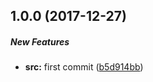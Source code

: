 ## 1.0.0 (2017-12-27)

##### New Features

* **src:**  first commit ([b5d914bb](https://github.com/lgaticaq/cha-price/commit/b5d914bbf51a2925a9996f98eff7c357a62cc01e))

